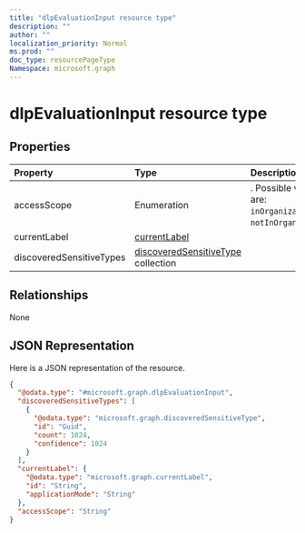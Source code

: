 ```yaml
---
title: "dlpEvaluationInput resource type"
description: ""
author: ""
localization_priority: Normal
ms.prod: ""
doc_type: resourcePageType
Namespace: microsoft.graph
---
```



# dlpEvaluationInput resource type



## Properties
|Property|Type|Description|
|:---|:---|:---|
|accessScope|Enumeration|. Possible values are: `inOrganization`, `notInOrganization`.|
|currentLabel|[currentLabel](../resources/currentLabel.md)||
|discoveredSensitiveTypes|[discoveredSensitiveType](../resources/discoveredSensitiveType.md) collection||

## Relationships
None

## JSON Representation
Here is a JSON representation of the resource.
<!-- {
  "blockType": "resource",
  "@odata.type": "microsoft.graph.dlpEvaluationInput"
}
-->
``` json
{
  "@odata.type": "#microsoft.graph.dlpEvaluationInput",
  "discoveredSensitiveTypes": [
    {
      "@odata.type": "microsoft.graph.discoveredSensitiveType",
      "id": "Guid",
      "count": 1024,
      "confidence": 1024
    }
  ],
  "currentLabel": {
    "@odata.type": "microsoft.graph.currentLabel",
    "id": "String",
    "applicationMode": "String"
  },
  "accessScope": "String"
}
```

